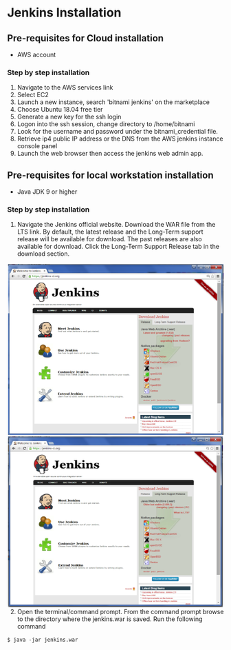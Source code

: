 # Jenkins Installation

## Pre-requisites for Cloud installation
* AWS account

### Step by step installation
1. Navigate to the AWS services link
2. Select EC2
3. Launch a new instance, search 'bitnami jenkins' on the marketplace 
4. Choose Ubuntu 18.04 free tier
5. Generate a new key for the ssh login
6. Logon into the ssh session, change directory to /home/bitnami
7. Look for the username and password under the bitnami_credential file.
8. Retrieve ip4 public IP address or the DNS from the AWS jenkins instance console panel
9. Launch the web browser then access the jenkins web admin app.

## Pre-requisites for local workstation installation
* Java JDK 9 or higher

### Step by step installation
1. Navigate the Jenkins official website. Download the WAR file from the LTS link. By default, the latest release and the Long-Term support release will be available for download. The past releases are also available for download. Click the Long-Term Support Release tab in the download section. 

<img style="width:650px;height:400px; float: right;" src="./screens/jenkins.png">

<br>

<img style="width:650px;height:400px; float: right;" src="./screens/jenkins2.png">

2. Open the terminal/command prompt. From the command prompt browse to the directory where the jenkins.war is saved. Run the following command

```
$ java -jar jenkins.war
```

